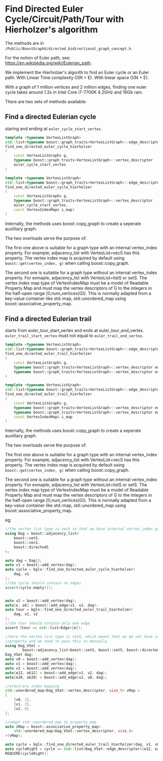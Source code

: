 # Find Directed Euler Cycle/Circuit/Path/Tour with Hierholzer's algorithm

The methods are in `/Public/BoostGraphX/directed_bidirectional_graph_concept.h`.

For the notion of Euler path, see: https://en.wikipedia.org/wiki/Eulerian_path.

We implement the Hierholzer's algorith to find an Euler cycle or an Euler path. With Linear Time complexity O(N + E). With linear space O(N + E).

With a graph of 1 million vertices and 2 million edges, finding one euler cycle takes around 1.2s in Intel Core i7-7700K 4.2GHz and 16Gb ram.

There are two sets of methods available: 


## Find a directed Eulerian cycle
staring and ending at `euler_cycle_start_vertex`.
```cpp
template <typename VertexListGraph>
std::list<typename boost::graph_traits<VertexListGraph>::edge_descriptor>
find_one_directed_euler_cycle_hierholzer
(
    const VertexListGraph& g,
    typename boost::graph_traits<VertexListGraph>::vertex_descriptor 
    euler_cycle_start_vertex
)
```

```cpp
template <typename VertexListGraph>
std::list<typename boost::graph_traits<VertexListGraph>::edge_descriptor>
find_one_directed_euler_cycle_hierholzer
(
    const VertexListGraph& g,
    typename boost::graph_traits<VertexListGraph>::vertex_descriptor 
    euler_cycle_start_vertex,
    const VertexIndexMap& i_map)
)
```

Internally, the methods uses boost::copy_graph to create a seperate auxilliary graph.

The two overloads serve the purpose of:

The first one above is suitable for a graph type with an internal vertex_index property. For example,  adjacency_list with VertexList=vecS has this property. The vertex index map is acquired by default using `boost::get(vertex_index, g)` when calling boost::copy_graph.

The second one is suitable for a graph type without an internal vertex_index property. For exmaple, adjacency_list with VertexList=listS or setS. The vertex index map type of VertexIndexMap  must be a model of Readable Property Map and must map the vertex descriptors of G to the integers in the half-open range [0,num_vertices(G)). This is normally adapted from a key-value container like std::map, std::unordered_map using boost::associative_property_map.

## Find a directed Eulerian trail
starts from euler_tour_start_vertex and ends at euler_tour_end_vertex. `euler_trail_start_vertex` must not equal to `euler_trail_end_vertex`.
```cpp
template <typename VertexListGraph>
std::list<typename boost::graph_traits<VertexListGraph>::edge_descriptor>
find_one_directed_euler_trail_hierholzer
(
    const VertexListGraph& g,
    typename boost::graph_traits<VertexListGraph>::vertex_descriptor euler_trail_start_vertex,
    typename boost::graph_traits<VertexListGraph>::vertex_descriptor euler_trail_end_vertex
)
```

```cpp
template <typename VertexListGraph>
std::list<typename boost::graph_traits<VertexListGraph>::edge_descriptor>
find_one_directed_euler_trail_hierholzer
(
    const VertexListGraph& g,
    typename boost::graph_traits<VertexListGraph>::vertex_descriptor euler_trail_start_vertex,
    typename boost::graph_traits<VertexListGraph>::vertex_descriptor euler_trail_end_vertex,
    const VertexIndexMap& i_map
)
```

Internally, the methods uses boost::copy_graph to create a seperate auxilliary graph.

The two overloads serve the purpose of:

The first one above is suitable for a graph type with an internal vertex_index property. For example,  adjacency_list with VertexList=vecS has this property. The vertex index map is acquired by default using `boost::get(vertex_index, g)` when calling boost::copy_graph.

The second one is suitable for a graph type without an internal vertex_index property. For exmaple, adjacency_list with VertexList=listS or setS. The vertex index map type of VertexIndexMap  must be a model of Readable Property Map and must map the vertex descriptors of G to the integers in the half-open range [0,num_vertices(G)). This is normally adapted from a key-value container like std::map, std::unordered_map using boost::associative_property_map.

eg:

```cpp
//the vertex list type is vecS so that we have internal vertex_index property
using Dag = boost::adjacency_list<
    boost::setS,
    boost::vecS,
    boost::directedS
>;

auto dag = Dag{};
auto v1 = boost::add_vertex(dag);
auto cycle = bglx::find_one_directed_euler_cycle_hierholzer(
    dag, v1
);
//the cycle should contain no edges
assert(cycle.empty());


auto v2 = boost::add_vertex(dag);
auto[e, ok] = boost::add_edge(v1, v2, dag);
auto tour = bglx::find_one_directed_euler_trail_hierholzer(
    dag, v1, v2
);
//the tour should contain only one edge
assert（tour == std::list<Edge>{e});

```

```cpp
//here the vertex list type is setS, which means that we do not have internal vertex_index
//property and we need to pass this in manually
using Dag_VSet = 
        boost::adjacency_list<boost::setS, boost::setS, boost::directedS>;
Dag_VSet dag;
auto v0 = boost::add_vertex(dag);
auto v1 = boost::add_vertex(dag);
auto v2 = boost::add_vertex(dag);
auto[e12, ok12] = boost::add_edge(v1, v2, dag);
auto[e20, ok20] = boost::add_edge(v2, v0, dag);

//arbitrary index mapping
std::unordered_map<Dag_VSet::vertex_descriptor, size_t> vMap =
{
    {v0, 1}, 
    {v1, 2},
    {v2, 0}
};

//adapt std::unordered_map to property_map
auto iMap = boost::associative_property_map<
    std::unordered_map<Dag_VSet::vertex_descriptor, size_t>
>(vMap);

auto cycle = bglx::find_one_directed_euler_trail_hierholzer(dag, v1, v0, iMap);
auto cycleRight = cycle == std::list<Dag_VSet::edge_descriptor>{e12, e20};
REQUIRE(cycleRight);
```
